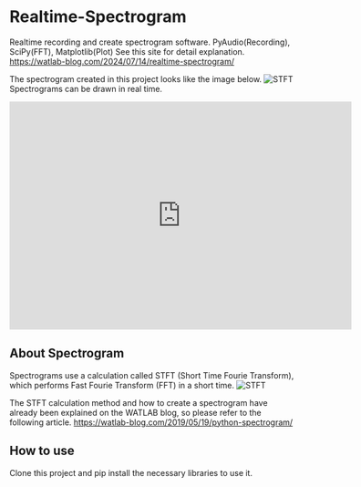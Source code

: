 # Realtime-Spectrogram
Realtime recording and create spectrogram software. PyAudio(Recording), SciPy(FFT), Matplotlib(Plot)
See this site for detail explanation.
https://watlab-blog.com/2024/07/14/realtime-spectrogram/

The spectrogram created in this project looks like the image below.
![STFT](https://watlab-blog.com/wp-content/uploads/2019/10/spectrogram-a.png)
Spectrograms can be drawn in real time.
<iframe width="600" height="400" src="https://www.youtube.com/embed/YJsKM3-JJLA" frameborder="0" allowfullscreen></iframe>



## About Spectrogram
Spectrograms use a calculation called STFT (Short Time Fourie Transform), which performs Fast Fourie Transform (FFT) in a short time.
![STFT](https://watlab-blog.com/wp-content/uploads/2019/05/explain_stft.png)

The STFT calculation method and how to create a spectrogram have already been explained on the WATLAB blog, so please refer to the following article.
https://watlab-blog.com/2019/05/19/python-spectrogram/

## How to use
Clone this project and pip install the necessary libraries to use it.
